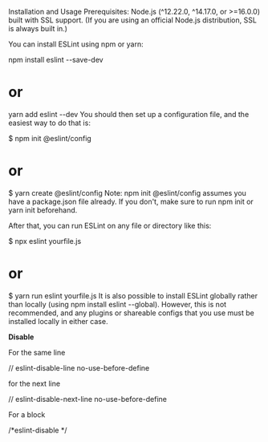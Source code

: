Installation and Usage
Prerequisites: Node.js (^12.22.0, ^14.17.0, or >=16.0.0) built with SSL support. (If you are using an official Node.js distribution, SSL is always built in.)

You can install ESLint using npm or yarn:

npm install eslint --save-dev

# or

yarn add eslint --dev
You should then set up a configuration file, and the easiest way to do that is:

$ npm init @eslint/config

# or

$ yarn create @eslint/config
Note: npm init @eslint/config assumes you have a package.json file already. If you don't, make sure to run npm init or yarn init beforehand.

After that, you can run ESLint on any file or directory like this:

$ npx eslint yourfile.js

# or

$ yarn run eslint yourfile.js
It is also possible to install ESLint globally rather than locally (using npm install eslint --global). However, this is not recommended, and any plugins or shareable configs that you use must be installed locally in either case.

**Disable**

For the same line

// eslint-disable-line no-use-before-define

for the next line

// eslint-disable-next-line no-use-before-define

For a block

/*eslint-disable */
